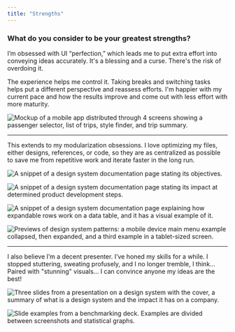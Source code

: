 ```yaml
---
title: "Strengths"
---
```

### What do you consider to be your greatest strengths?

I’m obsessed with UI “perfection,” which leads me to put extra effort into conveying ideas accurately. It's a blessing and a curse. There's the risk of overdoing it.

The experience helps me control it. Taking breaks and switching tasks helps put a different perspective and reassess efforts. I'm happier with my current pace and how the results improve and come out with less effort with more maturity.

![Mockup of a mobile app distributed through 4 screens showing a passenger selector, list of trips, style finder, and trip summary.](../../assets/images/holie.png "Product vision work needs believable quick prototypes, and it's where I show off my UI skills.")

---

This extends to my modularization obsessions. I love optimizing my files, either designs, references, or code, so they are as centralized as possible to save me from repetitive work and iterate faster in the long run.

![A snippet of a design system documentation page stating its objectives.](../../assets/images/ds-objectives.png "It's essential to leave a documentation trail in design systems so it's easier to present.")

![A snippet of a design system documentation page stating its impact at determined product development steps.](../../assets/images/ds-impact.png "Some things seem obvious, but externalizing and putting them on paper helps me articulate the message more effectively.")

![A snippet of a design system documentation page explaining how expandable rows work on a data table, and it has a visual example of it.](../../assets/images/ds-table.png "Complex components, like a data table, need visual examples and aiding notes.")

![Previews of design system patterns: a mobile device main menu example collapsed, then expanded, and a third example in a tablet-sized screen.](../../assets/images/ds-patterns.png "Isolated components are not enough. I extend to pattern visualizations to explain differences between multiple screen sizes, for example.")

---

I also believe I’m a decent presenter. I’ve honed my skills for a while. I stopped stuttering, sweating profusely, and I no longer tremble, I think... Paired with "stunning" visuals... I can convince anyone my ideas are the best!

![Three slides from a presentation on a design system with the cover, a summary of what is a design system and the impact it has on a company.](../../assets/images/peak-presentation.png "Some slides from a deck to expose the design system concept to the engineering team.")

![Slide examples from a benchmarking deck. Examples are divided between screenshots and statistical graphs.](../../assets/images/beauty-benchmarking.png "Wrapping benchmarking data in a good narrative helps generate a more creative discussion, even with non-creatives.")